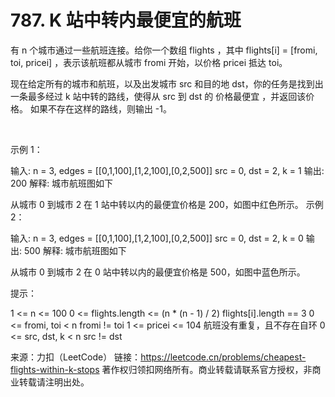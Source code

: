 # 787. K 站中转内最便宜的航班

有 n 个城市通过一些航班连接。给你一个数组 flights ，其中 flights[i] = [fromi, toi, pricei] ，表示该航班都从城市 fromi 开始，以价格 pricei 抵达 toi。

现在给定所有的城市和航班，以及出发城市 src 和目的地 dst，你的任务是找到出一条最多经过 k 站中转的路线，使得从 src 到 dst 的 价格最便宜 ，并返回该价格。 如果不存在这样的路线，则输出 -1。

 

示例 1：

输入: 
n = 3, edges = [[0,1,100],[1,2,100],[0,2,500]]
src = 0, dst = 2, k = 1
输出: 200
解释: 
城市航班图如下


从城市 0 到城市 2 在 1 站中转以内的最便宜价格是 200，如图中红色所示。
示例 2：

输入: 
n = 3, edges = [[0,1,100],[1,2,100],[0,2,500]]
src = 0, dst = 2, k = 0
输出: 500
解释: 
城市航班图如下


从城市 0 到城市 2 在 0 站中转以内的最便宜价格是 500，如图中蓝色所示。
 

提示：

1 <= n <= 100
0 <= flights.length <= (n * (n - 1) / 2)
flights[i].length == 3
0 <= fromi, toi < n
fromi != toi
1 <= pricei <= 104
航班没有重复，且不存在自环
0 <= src, dst, k < n
src != dst

来源：力扣（LeetCode）
链接：https://leetcode.cn/problems/cheapest-flights-within-k-stops
著作权归领扣网络所有。商业转载请联系官方授权，非商业转载请注明出处。